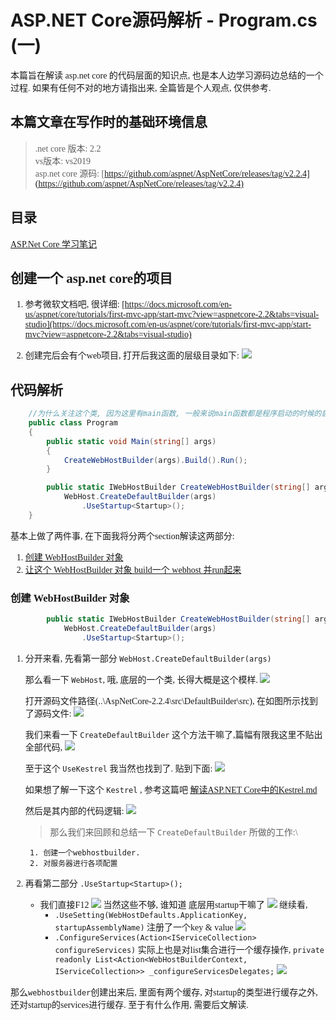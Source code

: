 # ASP.NET Core源码解析 - Program.cs (一)

<font face="microsoft yahei">

本篇旨在解读 asp.net core 的代码层面的知识点, 也是本人边学习源码边总结的一个过程. 如果有任何不对的地方请指出来, 全篇皆是个人观点, 仅供参考.

## 本篇文章在写作时的基础环境信息
>.net core 版本: 2.2\
vs版本: vs2019\
asp.net core 源码: [https://github.com/aspnet/AspNetCore/releases/tag/v2.2.4](https://github.com/aspnet/AspNetCore/releases/tag/v2.2.4)

## 目录

[ASP.Net Core 学习笔记](https://github.com/itdennis/XiaoMingIsACat-Interview-Notebook/blob/master/ASP.Net%20Core/ASP.Net%20Core%20%E5%AD%A6%E4%B9%A0%E7%AC%94%E8%AE%B0.md)

## 创建一个 asp.net core的项目

1. 参考微软文档吧, 很详细: [https://docs.microsoft.com/en-us/aspnet/core/tutorials/first-mvc-app/start-mvc?view=aspnetcore-2.2&tabs=visual-studio](https://docs.microsoft.com/en-us/aspnet/core/tutorials/first-mvc-app/start-mvc?view=aspnetcore-2.2&tabs=visual-studio)

2. 创建完后会有个web项目, 打开后我这面的层级目录如下:
![](https://img2018.cnblogs.com/blog/1216080/201904/1216080-20190428160442326-1514188724.png)

## 代码解析

```csharp
    //为什么关注这个类, 因为这里有main函数, 一般来说main函数都是程序启动的时候的启动类. 看一下这行代码:
    public class Program
    {
        public static void Main(string[] args)
        {
            CreateWebHostBuilder(args).Build().Run();
        }

        public static IWebHostBuilder CreateWebHostBuilder(string[] args) =>
            WebHost.CreateDefaultBuilder(args)
                .UseStartup<Startup>();
    }
```

基本上做了两件事, 在下面我将分两个section解读这两部分:
1. [创建 WebHostBuilder 对象](https://github.com/itdennis/XiaoMingIsACat-Interview-Notebook/blob/master/ASP.Net%20Core/ASP.NET%20Core%E6%BA%90%E7%A0%81%E8%A7%A3%E6%9E%90%20-%20Program.cs%20(%E4%B8%80).md)
2. [让这个 WebHostBuilder 对象 build一个 webhost 并run起来](https://github.com/itdennis/XiaoMingIsACat-Interview-Notebook/blob/master/ASP.Net%20Core/ASP.NET%20Core%E6%BA%90%E7%A0%81%E8%A7%A3%E6%9E%90%20-%20Program.cs%20(%E4%BA%8C).md)

### 创建 WebHostBuilder 对象

```csharp
        public static IWebHostBuilder CreateWebHostBuilder(string[] args) =>
            WebHost.CreateDefaultBuilder(args)
                .UseStartup<Startup>();
```

1. 分开来看, 先看第一部分 `WebHost.CreateDefaultBuilder(args)`

    那么看一下 `WebHost`, 哦, 底层的一个类, 长得大概是这个模样.
    ![](https://img2018.cnblogs.com/blog/1216080/201904/1216080-20190428161853509-1998333969.png)

    打开源码文件路径(..\AspNetCore-2.2.4\src\DefaultBuilder\src), 在如图所示找到了源码文件:
    ![](https://img2018.cnblogs.com/blog/1216080/201904/1216080-20190428162243306-804666607.png)

    我们来看一下 `CreateDefaultBuilder` 这个方法干嘛了,篇幅有限我这里不贴出全部代码, 
    ![](https://img2018.cnblogs.com/blog/1216080/201904/1216080-20190428163103164-796131209.png)

    至于这个 `UseKestrel` 我当然也找到了. 贴到下面:
    ![](https://img2018.cnblogs.com/blog/1216080/201904/1216080-20190428164045290-1649662780.png)

    如果想了解一下这个 `Kestrel` , 参考这篇吧 [解读ASP.NET Core中的Kestrel.md](https://github.com/itdennis/XiaoMingIsACat-Interview-Notebook/blob/master/ASP.Net%20Core/%E8%A7%A3%E8%AF%BB%20ASP.NET%20Core%E4%B8%AD%E7%9A%84Kestrel.md)

    然后是其内部的代码逻辑:
    ![](https://img2018.cnblogs.com/blog/1216080/201904/1216080-20190429182444829-1410273946.png)

    >那么我们来回顾和总结一下 `CreateDefaultBuilder` 所做的工作:\

        1. 创建一个webhostbuilder. 
        2. 对服务器进行各项配置

2. 再看第二部分 `.UseStartup<Startup>();`

    - 我们直接F12
    ![](https://img2018.cnblogs.com/blog/1216080/201904/1216080-20190429184746980-269996555.png)
        当然这些不够, 谁知道 底层用startup干嘛了
    ![](https://img2018.cnblogs.com/blog/1216080/201904/1216080-20190429185320826-55016933.png)
    继续看, 
        - `.UseSetting(WebHostDefaults.ApplicationKey, startupAssemblyName)` 注册了一个key & value
            ![](https://img2018.cnblogs.com/blog/1216080/201904/1216080-20190429190243325-1187487284.png)
        - `.ConfigureServices(Action<IServiceCollection> configureServices)` 实际上也是对list集合进行一个缓存操作,
        `private readonly List<Action<WebHostBuilderContext, IServiceCollection>> _configureServicesDelegates;`
        ![](https://img2018.cnblogs.com/blog/1216080/201904/1216080-20190429190155585-2070417961.png)
    
那么`webhostbuilder`创建出来后, 里面有两个缓存, 对startup的类型进行缓存之外, 还对startup的services进行缓存. 至于有什么作用, 需要后文解读. 







